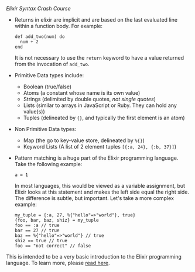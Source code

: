 *Elixir Syntax Crash Course*

- Returns in elixir are implicit and are based on the last evaluated line
  within a function body. For example:

  ```
  def add_two(num) do
    num + 2
  end
  ```

  It is not necessary to use the `return` keyword to have a value returned from
  the invocation of `add_two`.
- Primitive Data types include:
  - Boolean (true/false)
  - Atoms (a constant whose name is its own value)
  - Strings (delimited by double quotes, _not single quotes_)
  - Lists (similar to arrays in JavaScript or Ruby. They can hold any value(s))
  - Tuples (delineated by `{}`, and typically the first element is an
    atom)
- Non Primitive Data types:
  - Map (the go to key-value store, delineated by `%{}`)
  - Keyword Lists (A list of 2 element tuples `[{:a, 24}, {:b, 37}]`)
- Pattern matching is a huge part of the Elixir programming language. Take the
  following example:

  `a = 1`

  In most languages, this would be viewed as a variable assignment, but Elixir
  looks at this statement and makes the left side equal the right side. The
  difference is subtle, but important. Let's take a more complex example:

  ```
  my_tuple = {:a, 27, %{"hello"=>"world"}, true}
  {foo, bar, baz, shiz} = my_tuple
  foo == :a // true
  bar == 27 // true
  baz == %{"hello"=>"world"} // true
  shiz == true // true
  foo == "not correct" // false
  ```

This is intended to be a very basic introduction to the Elixir programming
language. To learn more, please [read here](https://elixir-lang.org/).
